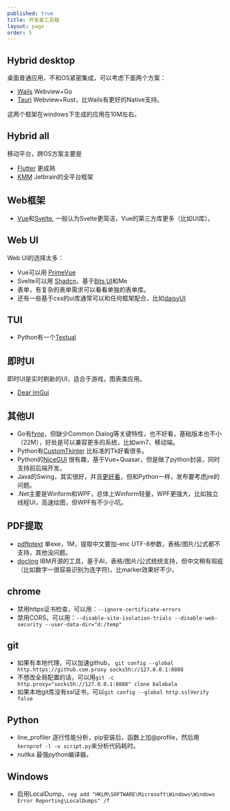 ```yaml
---
published: true
title: 开发者工具箱
layout: page
order: 5
---
```


## Hybrid desktop 
桌面普通应用，不和OS紧密集成，可以考虑下面两个方案：
* [Wails](https://wails.io/) Webview+Go
* [Tauri](https://v2.tauri.app/) Webview+Rust，比Wails有更好的Native支持。

这两个框架在windows下生成的应用在10M左右。

## Hybrid all
移动平台，跨OS方案主要是
* [Flutter](https://flutter.dev/) 更成熟
* [KMM](https://kotlinlang.org/docs/multiplatform.html) Jetbrain的全平台框架
  
## Web框架 
* [Vue](https://vuejs.org/)和[Svelte](https://svelte.dev/), 一般认为Svelte更简洁，Vue的第三方库更多（比如UI库）。
  
## Web UI
Web UI的选择太多：

* Vue可以用 [PrimeVue](https://primevue.org/)
* Svelte可以用 [Shadcn](https://www.shadcn-svelte.com/)，基于[Bits UI](https://bits-ui.com/)和Me
* 表单，有复杂的表单需求可以看看单独的表单库。
* 还有一些基于css的ui库通常可以和任何框架配合，比如[daisyUI](https://daisyui.com/) 

## TUI
* Python有一个[Textual](https://github.com/textualize/textual/)

## 即时UI
即时UI是实时刷新的UI，适合于游戏，图表类应用。
* [Dear ImGui](https://github.com/ocornut/imgui)
  
## 其他UI
* Go有[fyne](https://fyne.io/)，但缺少Common Dialog等关键特性，也不好看，基础版本也不小（22M），好处是可以兼容更多的系统，比如win7、移动端。
* Python有[CustomTkinter](https://github.com/tomschimansky/customtkinter) 比标准的Tk好看很多。
* Python的[NiceGUI](https://github.com/zauberzeug/nicegui/) 很有趣，基于Vue+Quasar，但是做了python封装，同时支持前后端开发。
* Java的Swing，其实很好，并且[更好看](https://github.com/JFormDesigner/FlatLaf)，但和Python一样，发布要考虑jre的问题。
* .Net主要是Winform和WPF，总体上Winform轻量，WPF更强大，比如独立线程UI，高速绘图，但WPF有不少小坑。

## PDF提取
* [pdftotext](https://www.xpdfreader.com/) 单exe，1M，提取中文要加-enc UTF-8参数，表格/图片/公式都不支持，其他没问题。
* [docling](https://github.com/DS4SD/docling) IBM开源的工具，基于AI，表格/图片/公式统统支持，但中文稍有瑕疵（比如数字一很容易识别为连字符)，比marker效果好不少。

## chrome
* 禁用https证书检查，可以用：`--ignore-certificate-errors`
* 禁用CORS，可以用：`--disable-site-isolation-trials --disable-web-security --user-data-dir="d:/temp"`

## git
* 如果有本地代理，可以加速github， `git config --global http.https://github.com.proxy socks5h://127.0.0.1:8888`
* 不想改全局配置的话，可以用`git -c http.proxy="socks5h://127.0.0.1:8888" clone balabala`
* 如果本地git库没有ssl证书，可以`git config --global http.sslVerify false`

## Python
* line_profiler 逐行性能分析，pip安装后，函数上加@profile，然后用`kernprof -l -v script.py`来分析代码耗时。
* nuitka 最强python编译器。
    
## Windows
* 启用LocalDump，`reg add "HKLM\SOFTWARE\Microsoft\Windows\Windows Error Reporting\LocalDumps" /f`
